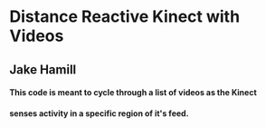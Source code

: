 # Distance Reactive Kinect with Videos
## Jake Hamill

#### This code is meant to cycle through a list of videos as the Kinect
#### senses activity in a specific region of it's feed.
